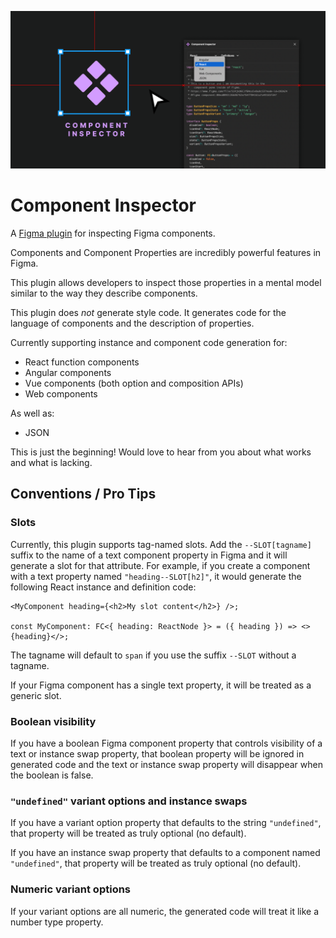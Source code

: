 ![](ComponentInspectorBanner.png)

# Component Inspector

A [Figma plugin](https://www.figma.com/community/plugin/1162860898904210114) for inspecting Figma components.

Components and Component Properties are incredibly powerful features in Figma.

This plugin allows developers to inspect those properties in a mental model similar to the way they describe components.

This plugin does _not_ generate style code. It generates code for the language of components and the description of properties.

Currently supporting instance and component code generation for:

- React function components
- Angular components
- Vue components (both option and composition APIs)
- Web components

As well as:

- JSON

This is just the beginning! Would love to hear from you about what works and what is lacking.

## Conventions / Pro Tips

### Slots

Currently, this plugin supports tag-named slots. Add the `--SLOT[tagname]` suffix to the name of a text component property in Figma and it will generate a slot for that attribute. For example, if you create a component with a text property named `"heading--SLOT[h2]"`, it would generate the following React instance and definition code:

```tsx
<MyComponent heading={<h2>My slot content</h2>} />;

const MyComponent: FC<{ heading: ReactNode }> = ({ heading }) => <>{heading}</>;
```

The tagname will default to `span` if you use the suffix `--SLOT` without a tagname.

If your Figma component has a single text property, it will be treated as a generic slot.

### Boolean visibility

If you have a boolean Figma component property that controls visibility of a text or instance swap property, that boolean property will be ignored in generated code and the text or instance swap property will disappear when the boolean is false.

### `"undefined"` variant options and instance swaps

If you have a variant option property that defaults to the string `"undefined"`, that property will be treated as truly optional (no default).

If you have an instance swap property that defaults to a component named `"undefined"`, that property will be treated as truly optional (no default).

### Numeric variant options

If your variant options are all numeric, the generated code will treat it like a number type property.
